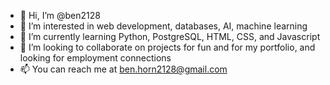 - 👋 Hi, I’m @ben2128
- 👀 I’m interested in web development, databases, AI, machine learning
- 🌱 I’m currently learning Python, PostgreSQL, HTML, CSS, and Javascript
- 💞️ I’m looking to collaborate on projects for fun and for my portfolio, and looking for employment connections
- 📫 You can reach me at ben.horn2128@gmail.com

<!---
ben2128/ben2128 is a ✨ special ✨ repository because its `README.md` (this file) appears on your GitHub profile.
You can click the Preview link to take a look at your changes.
--->
